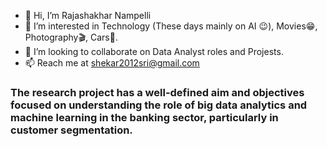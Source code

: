 - 👋 Hi, I’m Rajashakhar Nampelli 
- 👀 I’m interested in Technology (These days mainly on AI 😉), Movies😁, Photography🎬, Cars🚕.
- 💞️ I’m looking to collaborate on Data Analyst roles and Projests.
- 📫 Reach me at shekar2012sri@gmail.com
### The research project has a well-defined aim and objectives focused on understanding the role of big data analytics and machine learning in the banking sector, particularly in customer segmentation.
<!---
shekar2012sri/shekar2012sri is a ✨ special ✨ repository because its `README.md` (this file) appears on your GitHub profile.
You can click the Preview link to take a look at your changes.
--->
